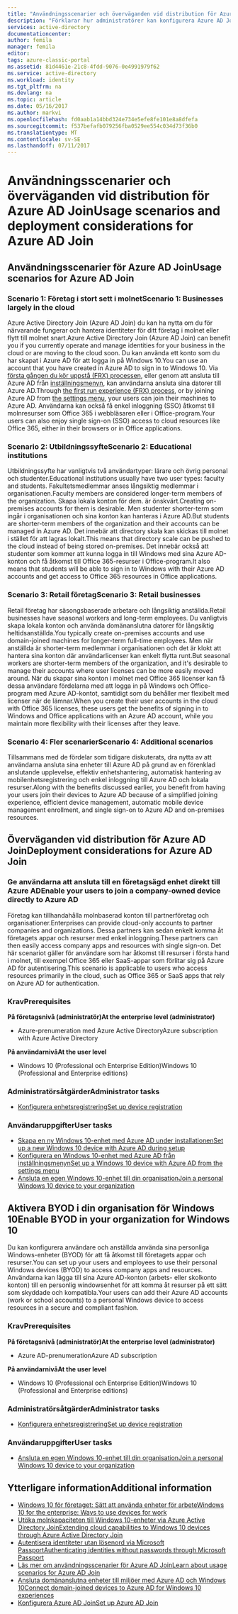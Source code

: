 ```yaml
---
title: "Användningsscenarier och överväganden vid distribution för Azure AD Join | Microsoft Docs"
description: "Förklarar hur administratörer kan konfigurera Azure AD Join för slutanvändarna (anställda, studenter, andra användare). Här beskrivs också olika verkliga scenarier för att använda Azure AD Join."
services: active-directory
documentationcenter: 
author: femila
manager: femila
editor: 
tags: azure-classic-portal
ms.assetid: 81d4461e-21c8-4fdd-9076-0e4991979f62
ms.service: active-directory
ms.workload: identity
ms.tgt_pltfrm: na
ms.devlang: na
ms.topic: article
ms.date: 05/16/2017
ms.author: markvi
ms.openlocfilehash: fd0aab1a14bbd324e734e5efe8fe101e8a8dfefa
ms.sourcegitcommit: f537befafb079256fba0529ee554c034d73f36b0
ms.translationtype: MT
ms.contentlocale: sv-SE
ms.lasthandoff: 07/11/2017
---
```

# <a name="usage-scenarios-and-deployment-considerations-for-azure-ad-join"></a><span data-ttu-id="cc407-104">Användningsscenarier och överväganden vid distribution för Azure AD Join</span><span class="sxs-lookup"><span data-stu-id="cc407-104">Usage scenarios and deployment considerations for Azure AD Join</span></span>
## <a name="usage-scenarios-for-azure-ad-join"></a><span data-ttu-id="cc407-105">Användningsscenarier för Azure AD Join</span><span class="sxs-lookup"><span data-stu-id="cc407-105">Usage scenarios for Azure AD Join</span></span>
### <a name="scenario-1-businesses-largely-in-the-cloud"></a><span data-ttu-id="cc407-106">Scenario 1: Företag i stort sett i molnet</span><span class="sxs-lookup"><span data-stu-id="cc407-106">Scenario 1: Businesses largely in the cloud</span></span>
<span data-ttu-id="cc407-107">Azure Active Directory Join (Azure AD Join) du kan ha nytta om du för närvarande fungerar och hantera identiteter för ditt företag i molnet eller flytt till molnet snart.</span><span class="sxs-lookup"><span data-stu-id="cc407-107">Azure Active Directory Join (Azure AD Join) can benefit you if you currently operate and manage identities for your business in the cloud or are moving to the cloud soon.</span></span> <span data-ttu-id="cc407-108">Du kan använda ett konto som du har skapat i Azure AD för att logga in på Windows 10.</span><span class="sxs-lookup"><span data-stu-id="cc407-108">You can use an account that you have created in Azure AD to sign in to Windows 10.</span></span> <span data-ttu-id="cc407-109">Via [första gången du kör uppstå (FRX) processen](active-directory-azureadjoin-user-frx.md), eller genom att ansluta till Azure AD från [inställningsmenyn](active-directory-azureadjoin-user-upgrade.md), kan användarna ansluta sina datorer till Azure AD.</span><span class="sxs-lookup"><span data-stu-id="cc407-109">Through [the first run experience (FRX) process](active-directory-azureadjoin-user-frx.md), or by joining Azure AD from [the settings menu](active-directory-azureadjoin-user-upgrade.md), your users can join their machines to Azure AD.</span></span>  <span data-ttu-id="cc407-110">Användarna kan också få enkel inloggning (SSO) åtkomst till molnresurser som Office 365 i webbläsaren eller i Office-program.</span><span class="sxs-lookup"><span data-stu-id="cc407-110">Your users can also enjoy single sign-on (SSO) access to  cloud resources like Office 365, either in their browsers or in Office applications.</span></span>

### <a name="scenario-2-educational-institutions"></a><span data-ttu-id="cc407-111">Scenario 2: Utbildningssyfte</span><span class="sxs-lookup"><span data-stu-id="cc407-111">Scenario 2: Educational institutions</span></span>
<span data-ttu-id="cc407-112">Utbildningssyfte har vanligtvis två användartyper: lärare och övrig personal och studenter.</span><span class="sxs-lookup"><span data-stu-id="cc407-112">Educational institutions usually have two user types: faculty and students.</span></span> <span data-ttu-id="cc407-113">Fakultetsmedlemmar anses långsiktig medlemmar i organisationen.</span><span class="sxs-lookup"><span data-stu-id="cc407-113">Faculty members are considered longer-term members of the organization.</span></span> <span data-ttu-id="cc407-114">Skapa lokala konton för dem. är önskvärt.</span><span class="sxs-lookup"><span data-stu-id="cc407-114">Creating on-premises accounts for them is desirable.</span></span> <span data-ttu-id="cc407-115">Men studenter shorter-term som ingår i organisationen och sina konton kan hanteras i Azure AD.</span><span class="sxs-lookup"><span data-stu-id="cc407-115">But students are shorter-term members of the organization and  their accounts can be managed in Azure AD.</span></span> <span data-ttu-id="cc407-116">Det innebär att directory skala kan skickas till molnet i stället för att lagras lokalt.</span><span class="sxs-lookup"><span data-stu-id="cc407-116">This means that directory scale can be pushed to the cloud instead of being stored on-premises.</span></span> <span data-ttu-id="cc407-117">Det innebär också att studenter som kommer att kunna logga in till Windows med sina Azure AD-konton och få åtkomst till Office 365-resurser i Office-program.</span><span class="sxs-lookup"><span data-stu-id="cc407-117">It also means that students  will be able to sign in to Windows with their Azure AD accounts and get access to Office 365 resources in Office applications.</span></span>

### <a name="scenario-3-retail-businesses"></a><span data-ttu-id="cc407-118">Scenario 3: Retail företag</span><span class="sxs-lookup"><span data-stu-id="cc407-118">Scenario 3: Retail businesses</span></span>
<span data-ttu-id="cc407-119">Retail företag har säsongsbaserade arbetare och långsiktig anställda.</span><span class="sxs-lookup"><span data-stu-id="cc407-119">Retail businesses have seasonal workers and long-term employees.</span></span> <span data-ttu-id="cc407-120">Du vanligtvis skapa lokala konton och använda domänanslutna datorer för långsiktig heltidsanställda.</span><span class="sxs-lookup"><span data-stu-id="cc407-120">You typically create on-premises accounts and use domain-joined machines for longer-term full-time employees.</span></span> <span data-ttu-id="cc407-121">Men när anställda är shorter-term medlemmar i organisationen och det är klokt att hantera sina konton där användarlicenser kan enkelt flytta runt.</span><span class="sxs-lookup"><span data-stu-id="cc407-121">But seasonal workers are shorter-term members of the organization, and it's desirable to manage their accounts where user licenses can be more easily moved around.</span></span> <span data-ttu-id="cc407-122">När du skapar sina konton i molnet med Office 365 licenser kan få dessa användare fördelarna med att logga in på Windows och Office-program med Azure AD-kontot, samtidigt som du behåller mer flexibelt med licenser när de lämnar.</span><span class="sxs-lookup"><span data-stu-id="cc407-122">When you create their user accounts in the cloud with Office 365 licenses, these users get the benefits of signing in to Windows and Office applications with an Azure AD account, while you maintain more flexibility with their licenses after they leave.</span></span>

### <a name="scenario-4-additional-scenarios"></a><span data-ttu-id="cc407-123">Scenario 4: Fler scenarier</span><span class="sxs-lookup"><span data-stu-id="cc407-123">Scenario 4: Additional scenarios</span></span>
<span data-ttu-id="cc407-124">Tillsammans med de fördelar som tidigare diskuterats, dra nytta av att användarna ansluta sina enheter till Azure AD på grund av en förenklad anslutande upplevelse, effektiv enhetshantering, automatisk hantering av mobilenhetsregistrering och enkel inloggning till Azure AD och lokala resurser.</span><span class="sxs-lookup"><span data-stu-id="cc407-124">Along with the benefits discussed earlier, you  benefit from having your users join their devices to Azure AD because of a simplified joining experience, efficient device management, automatic mobile device management enrollment, and single sign-on to Azure AD and on-premises resources.</span></span>  

## <a name="deployment-considerations-for-azure-ad-join"></a><span data-ttu-id="cc407-125">Överväganden vid distribution för Azure AD Join</span><span class="sxs-lookup"><span data-stu-id="cc407-125">Deployment considerations for Azure AD Join</span></span>
### <a name="enable-your-users-to-join-a-company-owned-device-directly-to-azure-ad"></a><span data-ttu-id="cc407-126">Ge användarna att ansluta till en företagsägd enhet direkt till Azure AD</span><span class="sxs-lookup"><span data-stu-id="cc407-126">Enable your users to join a company-owned device directly to Azure AD</span></span>
<span data-ttu-id="cc407-127">Företag kan tillhandahålla molnbaserad konton till partnerföretag och organisationer.</span><span class="sxs-lookup"><span data-stu-id="cc407-127">Enterprises can provide cloud-only accounts to partner companies and organizations.</span></span> <span data-ttu-id="cc407-128">Dessa partners kan sedan enkelt komma åt företagets appar och resurser med enkel inloggning.</span><span class="sxs-lookup"><span data-stu-id="cc407-128">These partners can then easily access company apps and resources with single sign-on.</span></span> <span data-ttu-id="cc407-129">Det här scenariot gäller för användare som har åtkomst till resurser i första hand i molnet, till exempel Office 365 eller SaaS-appar som förlitar sig på Azure AD för autentisering.</span><span class="sxs-lookup"><span data-stu-id="cc407-129">This scenario is applicable to users who access resources primarily in the cloud, such as Office 365 or SaaS apps that rely on Azure AD for authentication.</span></span>

### <a name="prerequisites"></a><span data-ttu-id="cc407-130">Krav</span><span class="sxs-lookup"><span data-stu-id="cc407-130">Prerequisites</span></span>
<span data-ttu-id="cc407-131">**På företagsnivå (administratör)**</span><span class="sxs-lookup"><span data-stu-id="cc407-131">**At the enterprise level (administrator)**</span></span>

* <span data-ttu-id="cc407-132">Azure-prenumeration med Azure Active Directory</span><span class="sxs-lookup"><span data-stu-id="cc407-132">Azure subscription with Azure Active Directory</span></span>  

<span data-ttu-id="cc407-133">**På användarnivå**</span><span class="sxs-lookup"><span data-stu-id="cc407-133">**At the user level**</span></span>

* <span data-ttu-id="cc407-134">Windows 10 (Professional och Enterprise Edition)</span><span class="sxs-lookup"><span data-stu-id="cc407-134">Windows 10 (Professional and Enterprise editions)</span></span>

### <a name="administrator-tasks"></a><span data-ttu-id="cc407-135">Administratörsåtgärder</span><span class="sxs-lookup"><span data-stu-id="cc407-135">Administrator tasks</span></span>
* [<span data-ttu-id="cc407-136">Konfigurera enhetsregistrering</span><span class="sxs-lookup"><span data-stu-id="cc407-136">Set up device registration</span></span>](active-directory-azureadjoin-setup.md)

### <a name="user-tasks"></a><span data-ttu-id="cc407-137">Användaruppgifter</span><span class="sxs-lookup"><span data-stu-id="cc407-137">User tasks</span></span>
* [<span data-ttu-id="cc407-138">Skapa en ny Windows 10-enhet med Azure AD under installationen</span><span class="sxs-lookup"><span data-stu-id="cc407-138">Set up a new Windows 10 device with Azure AD during setup</span></span>](active-directory-azureadjoin-user-frx.md)
* [<span data-ttu-id="cc407-139">Konfigurera en Windows 10-enhet med Azure AD från inställningsmenyn</span><span class="sxs-lookup"><span data-stu-id="cc407-139">Set up a Windows 10 device with Azure AD from the settings menu</span></span>](active-directory-azureadjoin-user-upgrade.md)
* [<span data-ttu-id="cc407-140">Ansluta en egen Windows 10-enhet till din organisation</span><span class="sxs-lookup"><span data-stu-id="cc407-140">Join a personal Windows 10 device to your organization</span></span>](active-directory-azureadjoin-personal-device.md)

## <a name="enable-byod-in-your-organization-for-windows-10"></a><span data-ttu-id="cc407-141">Aktivera BYOD i din organisation för Windows 10</span><span class="sxs-lookup"><span data-stu-id="cc407-141">Enable BYOD in your organization for Windows 10</span></span>
<span data-ttu-id="cc407-142">Du kan konfigurera användare och anställda använda sina personliga Windows-enheter (BYOD) för att få åtkomst till företagets appar och resurser.</span><span class="sxs-lookup"><span data-stu-id="cc407-142">You can set up your users and employees to use their personal Windows devices (BYOD) to access company apps and resources.</span></span> <span data-ttu-id="cc407-143">Användarna kan lägga till sina Azure AD-konton (arbets- eller skolkonto konton) till en personlig windowsenhet för att komma åt resurser på ett sätt som skyddade och kompatibla.</span><span class="sxs-lookup"><span data-stu-id="cc407-143">Your users can add their Azure AD accounts (work or school accounts) to a personal Windows device to access resources in a secure and compliant fashion.</span></span>

### <a name="prerequisites"></a><span data-ttu-id="cc407-144">Krav</span><span class="sxs-lookup"><span data-stu-id="cc407-144">Prerequisites</span></span>
<span data-ttu-id="cc407-145">**På företagsnivå (administratör)**</span><span class="sxs-lookup"><span data-stu-id="cc407-145">**At the enterprise level (administrator)**</span></span>

* <span data-ttu-id="cc407-146">Azure AD-prenumeration</span><span class="sxs-lookup"><span data-stu-id="cc407-146">Azure AD subscription</span></span>

<span data-ttu-id="cc407-147">**På användarnivå**</span><span class="sxs-lookup"><span data-stu-id="cc407-147">**At the user level**</span></span>

* <span data-ttu-id="cc407-148">Windows 10 (Professional och Enterprise Edition)</span><span class="sxs-lookup"><span data-stu-id="cc407-148">Windows 10 (Professional and Enterprise editions)</span></span>

### <a name="administrator-tasks"></a><span data-ttu-id="cc407-149">Administratörsåtgärder</span><span class="sxs-lookup"><span data-stu-id="cc407-149">Administrator tasks</span></span>
* [<span data-ttu-id="cc407-150">Konfigurera enhetsregistrering</span><span class="sxs-lookup"><span data-stu-id="cc407-150">Set up device registration</span></span>](active-directory-azureadjoin-setup.md)

### <a name="user-tasks"></a><span data-ttu-id="cc407-151">Användaruppgifter</span><span class="sxs-lookup"><span data-stu-id="cc407-151">User tasks</span></span>
* [<span data-ttu-id="cc407-152">Ansluta en egen Windows 10-enhet till din organisation</span><span class="sxs-lookup"><span data-stu-id="cc407-152">Join a personal Windows 10 device to your organization</span></span>](active-directory-azureadjoin-personal-device.md)

## <a name="additional-information"></a><span data-ttu-id="cc407-153">Ytterligare information</span><span class="sxs-lookup"><span data-stu-id="cc407-153">Additional information</span></span>
* [<span data-ttu-id="cc407-154">Windows 10 för företaget: Sätt att använda enheter för arbete</span><span class="sxs-lookup"><span data-stu-id="cc407-154">Windows 10 for the enterprise: Ways to use devices for work</span></span>](active-directory-azureadjoin-windows10-devices-overview.md)
* [<span data-ttu-id="cc407-155">Utöka molnkapaciteten till Windows 10-enheter via Azure Active Directory Join</span><span class="sxs-lookup"><span data-stu-id="cc407-155">Extending cloud capabilities to Windows 10 devices through Azure Active Directory Join</span></span>](active-directory-azureadjoin-user-upgrade.md)
* [<span data-ttu-id="cc407-156">Autentisera identiteter utan lösenord via Microsoft Passport</span><span class="sxs-lookup"><span data-stu-id="cc407-156">Authenticating identities without passwords through Microsoft Passport</span></span>](active-directory-azureadjoin-passport.md)
* [<span data-ttu-id="cc407-157">Läs mer om användningsscenarier för Azure AD Join</span><span class="sxs-lookup"><span data-stu-id="cc407-157">Learn about usage scenarios for Azure AD Join</span></span>](active-directory-azureadjoin-deployment-aadjoindirect.md)
* [<span data-ttu-id="cc407-158">Ansluta domänanslutna enheter till miljöer med Azure AD och Windows 10</span><span class="sxs-lookup"><span data-stu-id="cc407-158">Connect domain-joined devices to Azure AD for Windows 10 experiences</span></span>](active-directory-azureadjoin-devices-group-policy.md)
* [<span data-ttu-id="cc407-159">Konfigurera Azure AD Join</span><span class="sxs-lookup"><span data-stu-id="cc407-159">Set up Azure AD Join</span></span>](active-directory-azureadjoin-setup.md)

